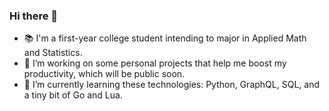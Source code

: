 ### Hi there 👋
- 📚 I'm a first-year college student intending to major in Applied Math and Statistics.
- 🔭 I’m working on some personal projects that help me boost my productivity, which will be public soon.
- 🌱 I’m currently learning these technologies: Python, GraphQL, SQL, and a tiny bit of Go and Lua.


